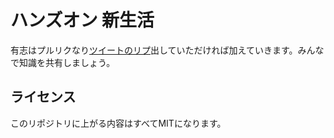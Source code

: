 # ハンズオン 新生活
有志はプルリクなり[ツイートのリプ](https://twitter.com/BonyChops/status/1644174755149529088?s=20)出していただければ加えていきます。みんなで知識を共有しましょう。

## ライセンス
このリポジトリに上がる内容はすべてMITになります。
